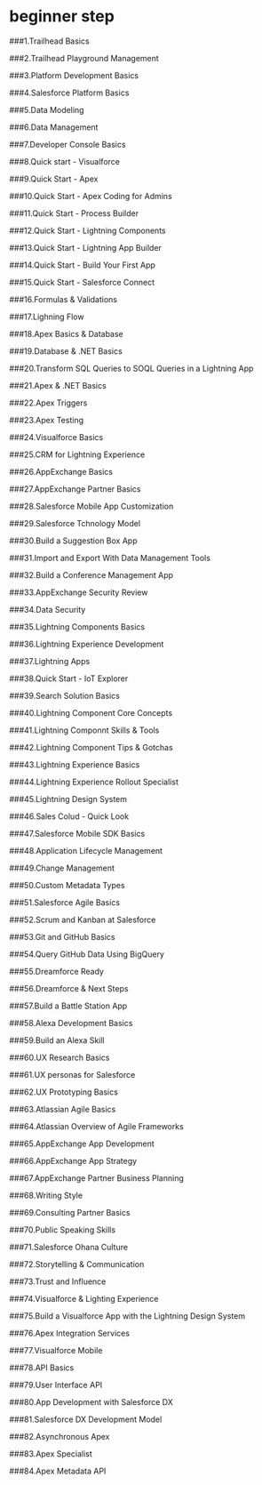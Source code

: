 # beginner step

###1.Trailhead Basics

###2.Trailhead Playground Management

###3.Platform Development Basics

###4.Salesforce Platform Basics

###5.Data Modeling

###6.Data Management

###7.Developer Console Basics

###8.Quick start - Visualforce

###9.Quick Start - Apex

###10.Quick Start - Apex Coding for Admins

###11.Quick Start - Process Builder

###12.Quick Start - Lightning Components

###13.Quick Start - Lightning App Builder

###14.Quick Start - Build Your First App

###15.Quick Start - Salesforce Connect

###16.Formulas & Validations

###17.Lighning Flow

###18.Apex Basics & Database

###19.Database & .NET Basics

###20.Transform SQL Queries to SOQL Queries in a Lightning App

###21.Apex & .NET Basics

###22.Apex Triggers

###23.Apex Testing

###24.Visualforce Basics

###25.CRM for Lightning Experience

###26.AppExchange Basics

###27.AppExchange Partner Basics

###28.Salesforce Mobile App Customization

###29.Salesforce Tchnology Model

###30.Build a Suggestion Box App

###31.Import and Export With Data Management Tools

###32.Build a Conference Management App

###33.AppExchange Security Review

###34.Data Security

###35.Lightning Components Basics

###36.Lightning Experience Development

###37.Lightning Apps

###38.Quick Start - IoT Explorer

###39.Search Solution Basics

###40.Lightning Component Core Concepts

###41.Lightning Componnt Skills & Tools

###42.Lightning Component Tips & Gotchas

###43.Lightning Experience Basics

###44.Lightning Experience Rollout Specialist

###45.Lightning Design System

###46.Sales Colud - Quick Look

###47.Salesforce Mobile SDK Basics

###48.Application Lifecycle Management

###49.Change Management

###50.Custom Metadata Types

###51.Salesforce Agile Basics

###52.Scrum and Kanban at Salesforce

###53.Git and GitHub Basics

###54.Query GitHub Data Using BigQuery

###55.Dreamforce Ready

###56.Dreamforce & Next Steps

###57.Build a Battle Station App

###58.Alexa Development Basics

###59.Build an Alexa Skill

###60.UX Research Basics

###61.UX personas for Salesforce

###62.UX Prototyping Basics

###63.Atlassian Agile Basics

###64.Atlassian Overview of Agile Frameworks

###65.AppExchange App Development

###66.AppExchange App Strategy

###67.AppExchange Partner Business Planning

###68.Writing Style

###69.Consulting Partner Basics

###70.Public Speaking Skills

###71.Salesforce Ohana Culture

###72.Storytelling & Communication

###73.Trust and Influence

###74.Visualforce & Lighting Experience

###75.Build a Visualforce App with the Lightning Design System

###76.Apex Integration Services

###77.Visualforce Mobile

###78.API Basics

###79.User Interface API

###80.App Development with Salesforce DX

###81.Salesforce DX Development Model

###82.Asynchronous Apex

###83.Apex Specialist

###84.Apex Metadata API